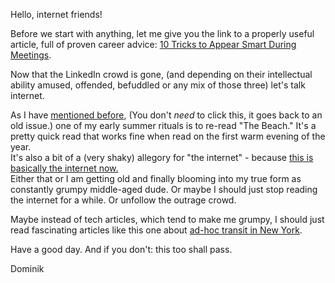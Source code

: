 Hello, internet friends!

Before we start with anything, let me give you the link to a properly useful article, full of proven career advice: [10 Tricks to Appear Smart During Meetings](https://medium.com/comedy-corner/10-tricks-to-appear-smart-during-meetings-27b489a39d1a).

Now that the LinkedIn crowd is gone, (and depending on their intellectual ability amused, offended, befuddled or any mix of those three) let's talk internet.

As I have [mentioned before](http://irregularity.co/32-everybody-got-their-something/), (You don't *need* to click this, it goes back to an old issue.) one of my early summer rituals is to re-read "The Beach." It's a pretty quick read that works fine when read on the first warm evening of the year.  
It's also a bit of a (very shaky) allegory for "the internet" - because [this is basically the internet now.](http://roadsandkingdoms.com/2014/the-worst-party-in-asia/)  
Either that or I am getting old and finally blooming into my true form as constantly grumpy middle-aged dude. Or maybe I should just stop reading the internet for a while. Or unfollow the outrage crowd.  

Maybe instead of tech articles, which tend to make me grumpy, I should just read fascinating articles like this one about [ad-hoc transit in New York](http://www.newyorker.com/sandbox/projects/nyc-dollar-vans/).

Have a good day. And if you don't: this too shall pass.

Dominik